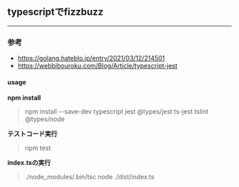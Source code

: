 ## typescriptでfizzbuzz

---

### 参考

- https://golang.hateblo.jp/entry/2021/03/12/214501
- https://webbibouroku.com/Blog/Article/typescript-jest

#### usage
**npm install**
>  npm install --save-dev typescript jest @types/jest ts-jest tslint @types/node

**テストコード実行**
> npm test

**index.tsの実行**
> ./node_modules/.bin/tsc
> node ./dist/index.ts